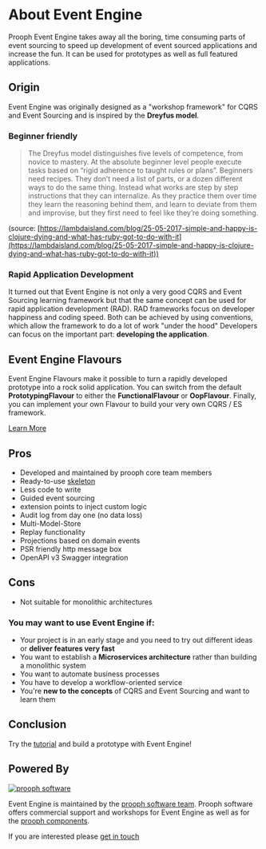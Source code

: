 # About Event Engine

Prooph Event Engine takes away all the boring, time consuming parts of event sourcing to speed up
development of event sourced applications and increase the fun. It can be used for prototypes as well as full featured applications.

## Origin

Event Engine was originally designed as a "workshop framework" for CQRS and Event Sourcing and is inspired by the **Dreyfus model**.

### Beginner friendly

> The Dreyfus model distinguishes five levels of competence, from novice to mastery. At the absolute beginner level people execute tasks based on “rigid adherence to taught rules or plans”. Beginners need recipes. They don’t need a list of parts, or a dozen different ways to do the same thing. Instead what works are step by step instructions that they can internalize. As they practice them over time they learn the reasoning behind them, and learn to deviate from them and improvise, but they first need to feel like they’re doing something.

(source: [https://lambdaisland.com/blog/25-05-2017-simple-and-happy-is-clojure-dying-and-what-has-ruby-got-to-do-with-it](https://lambdaisland.com/blog/25-05-2017-simple-and-happy-is-clojure-dying-and-what-has-ruby-got-to-do-with-it))

### Rapid Application Development
It turned out that Event Engine is not only a very good CQRS and Event Sourcing learning framework but that the same concept
can be used for rapid application development (RAD). RAD frameworks focus on developer happiness and coding speed.
Both can be achieved by using conventions, which allow the framework to do a lot of work "under the hood"
Developers can focus on the important part: **developing the application**.

## Event Engine Flavours

Event Engine Flavours make it possible to turn a rapidly developed prototype into a rock solid application.
You can switch from the default **PrototypingFlavour** to either the **FunctionalFlavour** or **OopFlavour**. Finally, you can implement your own
Flavour to build your very own CQRS / ES framework.

[Learn More](/tutorial/)

## Pros

- Developed and maintained by prooph core team members
- Ready-to-use [skeleton](https://github.com/event-engine/php-engine-skeleton)
- Less code to write
- Guided event sourcing
- extension points to inject custom logic
- Audit log from day one (no data loss)
- Multi-Model-Store 
- Replay functionality
- Projections based on domain events
- PSR friendly http message box
- OpenAPI v3 Swagger integration

## Cons

- Not suitable for monolithic architectures

### You may want to use Event Engine if:

- Your project is in an early stage and you need to try out different ideas or **deliver features very fast**
- You want to establish a **Microservices architecture** rather than building a monolithic system
- You want to automate business processes
- You have to develop a workflow-oriented service
- You're **new to the concepts** of CQRS and Event Sourcing and want to learn them

## Conclusion

Try the [tutorial](/tutorial/) and build a prototype with Event Engine!

## Powered By

[![prooph software](https://github.com/codeliner/php-ddd-cargo-sample/raw/master/docs/assets/prooph-software-logo.png)](http://prooph.de)

Event Engine is maintained by the [prooph software team](http://prooph-software.de/).
Prooph software offers commercial support and workshops for Event Engine as well as for the [prooph components](http://getprooph.org/).

If you are interested please [get in touch](http://getprooph.org/#get-in-touch)